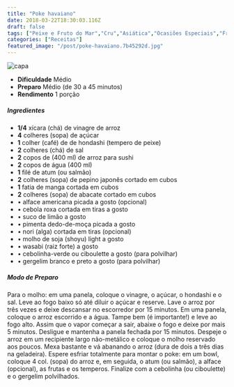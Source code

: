 ```yaml
---
title: "Poke havaiano"
date: 2018-03-22T18:30:03.116Z
draft: false
tags: ["Peixe e Fruto do Mar","Cru","Asiática","Ocasiões Especiais","Fruta - Abacate","peixe","Receitas com frutas"]
categories: ["Receitas"]
featured_image: "/post/poke-havaiano.7b45292d.jpg"
---
```


![capa](/post/poke-havaiano.7b45292d.jpg)

*   **Dificuldade** Médio
*   **Preparo** Médio (de 30 a 45 minutos)
*   **Rendimento** 1 porção

##### Ingredientes

*   **1/4** xícara (chá) de vinagre de arroz
*   **4** colheres (sopa) de açúcar
*   **1** colher (café) de de hondashi (tempero de peixe)
*   **2** colheres (chá) de sal
*   **2** copos de (400 ml) de arroz para sushi
*   **2** copos de água (400 ml)
*   **1** filé de atum (ou salmão)
*   **2** colheres (sopa) de pepino japonês cortado em cubos
*   **1** fatia de manga cortada em cubos
*   **2** colheres (sopa) de abacate cortado em cubos
*   • alface americana picada a gosto (opcional)
*   • cebola roxa cortada em tiras a gosto
*   • suco de limão a gosto
*   • pimenta dedo-de-moça picada a gosto
*   • nori (alga) cortada em tiras (opcional)
*   • molho de soja (shoyu) light a gosto
*   • wasabi (raiz forte) a gosto
*   • cebolinha-verde ou ciboulette a gosto (para polvilhar)
*   • gergelim branco e preto a gosto (para polvilhar)

##### Modo de Preparo

Para o molho: em uma panela, coloque o vinagre, o açúcar, o hondashi e o sal. Leve ao fogo baixo só até diluir o açúcar e reserve. Lave o arroz por três vezes e deixe descansar no escorredor por 15 minutos. Em uma panela, coloque o arroz escorrido e a água. Tampe bem (é importante!) e leve ao fogo alto. Assim que o vapor começar a sair, abaixe o fogo e deixe por mais 5 minutos. Desligue e mantenha a panela fechada por 15 minutos. Despeje o arroz em um recipiente largo não-metálico e coloque o molho reservado aos poucos. Mexa bastante e vá abanando o arroz (dura de dois a três dias na geladeira). Espere esfriar totalmente para montar o poke: em um bowl, coloque 4 col. (sopa) do arroz e, em seguida, o atum (ou salmão), a alface (opcional), as frutas e os temperos. Finalize com a cebolinha (ou ciboulette) e o gergelim polvilhados.
